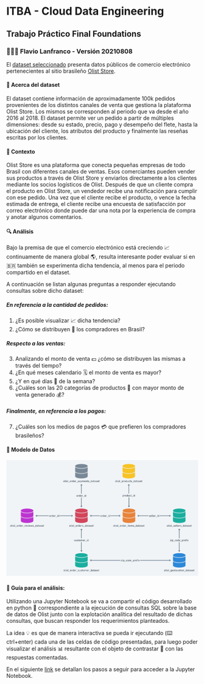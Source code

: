 # ITBA - Cloud Data Engineering
## Trabajo Práctico Final Foundations 
### 👨🏽‍💻 Flavio Lanfranco - Versión 20210808

El [dataset seleccionado](https://www.kaggle.com/olistbr/brazilian-ecommerce) presenta datos públicos de comercio electrónico pertenecientes al sitio brasileño [Olist Store](https://olist.com).

#### 📌 Acerca del dataset 

El dataset contiene información de aproximadamente 100k pedidos provenientes de los distintos canales de venta que gestiona la plataforma Olist Store. Los mismos se corresponden al periodo que va desde el año 2016 al 2018. El dataset permite ver un pedido a partir de múltiples dimensiones: desde su estado, precio, pago y desempeño del flete, hasta la ubicación del cliente, los atributos del producto y finalmente las reseñas escritas por los clientes.

#### 📌 Contexto 

Olist Store es una plataforma que conecta pequeñas empresas de todo Brasil con diferentes canales de ventas. Esos comerciantes pueden vender sus productos a través de Olist Store y enviarlos directamente a los clientes mediante los socios logísticos de Olist. Después de que un cliente compra el producto en Olist Store, un vendedor recibe una notificación para cumplir con ese pedido. Una vez que el cliente recibe el producto, o vence la fecha estimada de entrega, el cliente recibe una encuesta de satisfacción por correo electrónico donde puede dar una nota por la experiencia de compra y anotar algunos comentarios. 

#### 🔍 Análisis 

Bajo la premisa de que el comercio electrónico está creciendo 📈 continuamente de manera global 🌎, resulta interesante poder evaluar si en 🇧🇷 también se experimenta dicha tendencia, al menos para el periodo compartido en el dataset. 

A continuación se listan algunas preguntas a responder ejecutando consultas sobre dicho dataset:

##### En referencia a la cantidad de pedidos:
1. ¿Es posible visualizar 📈 dicha tendencia? 
2. ¿Cómo se distribuyen 📍 los compradores en Brasil?

##### Respecto a las ventas:

3. Analizando el monto de venta 💵  ¿cómo se distribuyen las mismas a través del tiempo?
4. ¿En qué meses calendario 🗓 el monto de venta es mayor?
5. ¿Y en qué días 📆 de la semana?
6. ¿Cuáles son las 20 categorías de productos 🛒 con mayor monto de venta generado 💰?

##### Finalmente, en referencia a los pagos:

7. ¿Cuáles son los medios de pagos 💳 que prefieren los compradores brasileños?

#### 📌 Modelo de Datos
![Image of the Data Model](https://github.com/flanfranco/tpf-foundations-flanfranco/blob/main/documentation/images/00_data_model.png)

#### 📢 Guía para el análisis:

Utilizando una Jupyter Notebook se va a compartir el código desarrollado en python 🐍 correspondiente a la ejecución de consultas SQL sobre la base de datos de Olist junto con la explotación analítica del resultado de dichas consultas, que buscan responder los requerimientos planteados. 

La idea 💡 es que de manera interactiva se pueda ir ejecutando (⌨️ ctrl+enter) cada una de las celdas de código presentadas, para luego poder visualizar el análisis 📊 resultante con el objeto de contrastar 🤔 con las respuestas comentadas.

En el siguiente [link](https://github.com/flanfranco/tpf-foundations-flanfranco/blob/main/README.md#gu%C3%ADa-de-ejecuci%C3%B3n) se detallan los pasos a seguir para acceder a la Jupyter Notebook.
